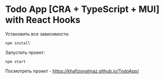 # Todo App [CRA + TypeScript + MUI] with React Hooks 

Установить все зависимости:

```
npm install
```

Запустить проект:

```
npm start
```
Посмотреть проект - https://khafizovalmaz.github.io/TodoApp/
